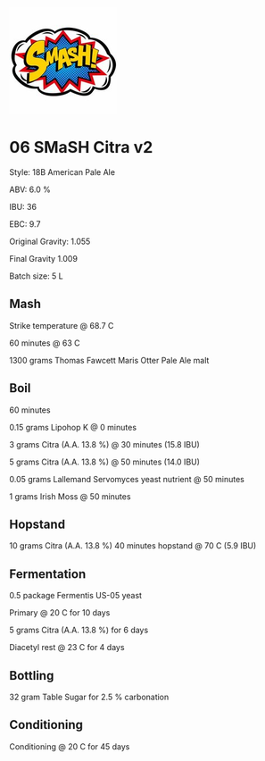 ![logo](./06_SMaSH_Citra.jpeg)

# 06 SMaSH Citra v2

Style: 18B American Pale Ale

ABV: 6.0 %

IBU: 36

EBC: 9.7

Original Gravity: 1.055

Final Gravity 1.009

Batch size: 5 L

## Mash

Strike temperature @ 68.7 C

60 minutes @ 63 C

1300 grams Thomas Fawcett Maris Otter Pale Ale malt

## Boil

60 minutes

0.15 grams Lipohop K @ 0 minutes

3 grams Citra (A.A. 13.8 %) @ 30 minutes (15.8 IBU)

5 grams Citra (A.A. 13.8 %) @ 50 minutes (14.0 IBU)

0.05 grams Lallemand Servomyces yeast nutrient @ 50 minutes

1 grams Irish Moss @ 50 minutes

## Hopstand

10 grams Citra (A.A. 13.8 %) 40 minutes hopstand @ 70 C (5.9 IBU)

## Fermentation

0.5 package Fermentis US-05 yeast

Primary @ 20 C for 10 days

5 grams Citra (A.A. 13.8 %) for 6 days

Diacetyl rest @ 23 C for 4 days

## Bottling

32 gram Table Sugar for 2.5 % carbonation

## Conditioning

Conditioning @ 20 C for 45 days
